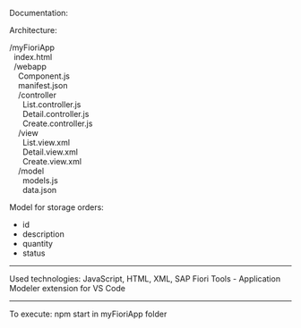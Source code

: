 Documentation:


Architecture:

/myFioriApp\
&nbsp; index.html\
&nbsp; /webapp\
&nbsp; &nbsp; Component.js\
&nbsp; &nbsp; manifest.json\
&nbsp; &nbsp; /controller\
&nbsp; &nbsp; &nbsp; List.controller.js\
&nbsp; &nbsp; &nbsp; Detail.controller.js\
&nbsp; &nbsp; &nbsp; Create.controller.js\
&nbsp; &nbsp; /view\
&nbsp; &nbsp; &nbsp; List.view.xml\
&nbsp; &nbsp; &nbsp; Detail.view.xml\
&nbsp; &nbsp; &nbsp; Create.view.xml\
&nbsp; &nbsp; /model\
&nbsp; &nbsp; &nbsp; models.js\
&nbsp; &nbsp; &nbsp; data.json

Model for storage orders:
  - id
  - description
  - quantity
  - status

--------------------------------

Used technologies: JavaScript, HTML, XML, SAP Fiori Tools - Application Modeler extension for VS Code

--------------------------------

To execute: npm start in myFioriApp folder

